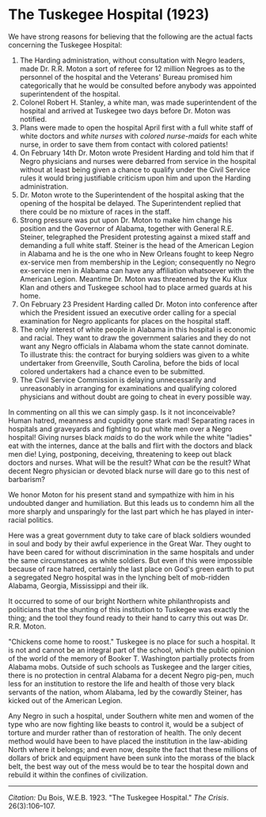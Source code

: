<!--
title:   The Tuskegee Hospital
author:  Du Bois, W.E.B.
journal: The Crisis
year:    1923
volume:  26
issue:   3
pages:   106-107
-->
# The Tuskegee Hospital (1923)

We have strong reasons for 
believing that the following 
are the actual facts concerning the Tuskegee Hospital:

1.  The Harding administration, 
without consultation with Negro leaders, made Dr. R.R. Moton a sort of referee for 12 million Negroes as to the personnel of the hospital and the Veterans' Bureau promised him categorically that he would be consulted before anybody was appointed superintendent of the hospital. 
2. Colonel Robert H. Stanley, a white man, was made superintendent of the hospital and arrived at Tuskegee two days before Dr. Moton was notified. 
3. Plans were made to open the hospital April first with a full white staff of white doctors and *white nurses* with *colored nurse-maids* for each white nurse, in order to save them from contact with colored patients! 
4. On February 14th Dr. Moton wrote President Harding and told him that if Negro physicians and nurses were debarred from service in the hospital without at least being given a chance to qualify under the Civil Service rules it would bring justifiable criticism upon him and upon the Harding administration. 
5. Dr. Moton wrote to the Superintendent of the hospital asking that the opening of the hospital be delayed. The Superintendent replied that there could be no mixture of races in the staff. 
6. Strong pressure was put upon Dr. Moton to make him change his position and the Governor of Alabama, together with General R.E. Steiner, telegraphed the President protesting against a mixed staff and demanding a full white staff. Steiner is the head of the American Legion in Alabama and he is the one who in New Orleans fought to keep Negro ex-service men from membership in the Legion; consequently no Negro ex-service men in Alabama can have any affiliation whatsoever with the American Legion. Meantime Dr. Moton was threatened by the Ku Klux Klan and 
others and Tuskegee school had to place armed guards at his home. 
7. On February 23 President Harding called Dr. Moton into conference after which the President issued an executive order calling for a special examination for Negro applicants for places on the hospital staff. 
8. The only interest of white people in Alabama in this hospital is economic and racial. They want to draw the government salaries and they do not want any Negro officials in Alabama whom the state cannot dominate. To illustrate this: the contract for burying soldiers was given to a white undertaker from Greenville, South Carolina, before the bids of local colored undertakers had a chance even to be submitted. 
9. The Civil Service Commission is delaying unnecessarily and unreasonably in arranging for examinations and qualifying colored physicians and without doubt are going to cheat in every possible way. 

In commenting on all this we can simply gasp. Is it not inconceivable? Human hatred, meanness and cupidity gone stark mad! Separating races in hospitals and graveyards and fighting to put white men over a Negro hospital! Giving nurses black *maids* to do the work while the white "ladies" eat with the internes, dance at the balls and flirt with the doctors and black men die! Lying, postponing, deceiving, threatening to keep out black doctors and nurses. What will be the result? What *can* be the result? What decent Negro physician or devoted black nurse will dare go to this nest of barbarism? 

We honor Moton for his present stand and sympathize with him in his undoubted danger and humiliation. But this leads us to condemn him all the more sharply and unsparingly for the last part which he has played in inter-racial politics. 

Here was a great government duty 
to take care of black soldiers wounded in soul and body by their awful experience in the Great War. They ought to have been cared for without discrimination in the same hospitals and under the same circumstances as white soldiers. But even if this were impossible because of race hatred, certainly the last place on God's green earth to put a segregated Negro hospital was in the lynching belt of mob-ridden Alabama, Georgia, Mississippi and their ilk. 

It occurred to some of our bright Northern white philanthropists and politicians that the shunting of this institution to Tuskegee was exactly the thing; and the tool they found ready to their hand to carry this out was Dr. R.R. Moton. 

"Chickens come home to roost." Tuskegee is no place for such a hospital. It is not and cannot be an integral part of the school, which the public opinion of the world of the memory of Booker T. Washington partially protects from Alabama mobs. Outside of such schools as Tuskegee and the larger cities, there is no protection in central Alabama for a decent Negro pig-pen, much less for an institution to restore the life and health of those very black servants of the nation, whom Alabama, led by the cowardly Steiner, has kicked out of the American Legion. 

Any Negro in such a hospital, under Southern white men and women of the type who are now fighting like beasts to control it, would be a subject of torture and murder rather than of restoration of health. The only decent method would have been to have placed the institution in the law-abiding North where it belongs; and even now, despite the fact that these millions of dollars of brick and equipment have been sunk into the morass of the black belt, the best way out of the mess would be to tear the hospital down and rebuild it within the confines of civilization.

______________
*Citation:* Du Bois, W.E.B. 1923. "The Tuskegee Hospital." *The Crisis*. 26(3):106&ndash;107.